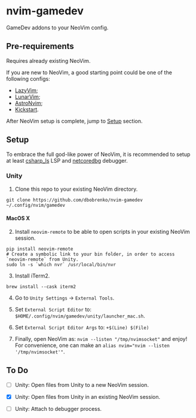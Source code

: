 # nvim-gamedev
GameDev addons to your NeoVim config.

## Pre-requirements

Requires already existing NeoVim.

If you are new to NeoVim, a good starting point could be one of the following configs:
  - [LazyVim](https://github.com/LazyVim/LazyVim);
  - [LunarVim](https://github.com/LunarVim/LunarVim);
  - [AstroNvim](https://github.com/AstroNvim/AstroNvim);
  - [Kickstart](https://github.com/nvim-lua/kickstart.nvim).

After NeoVim setup is complete, jump to [Setup](##setup) section.

## Setup
To embrace the full god-like power of NeoVim, it is recommended to setup 
at least [csharp_ls](https://github.com/razzmatazz/csharp-language-server) LSP 
and [netcoredbg](https://github.com/Samsung/netcoredbg) debugger.

### Unity
1. Clone this repo to your existing NeoVim directory.
```
git clone https://github.com/dbobrenko/nvim-gamedev ~/.config/nvim/gamedev
```

#### MacOS X

2. Install `neovim-remote` to be able to open scripts in your existing NeoVim session.
```shell
pip install neovim-remote
# Create a symbolic link to your bin folder, in order to access `neovim-remote` from Unity.
sudo ln -s `which nvr` /usr/local/bin/nvr
```

3. Install iTerm2.
```shell
brew install --cask iterm2
```

4. Go to `Unity Settings` -> `External Tools`.

5. Set `External Script Editor` to: `$HOME/.config/nvim/gamedev/unity/launcher_mac.sh`.

6. Set `External Script Editor Args` to: `+$(Line) $(File)`

7. Finally, open NeoVim as: `nvim --listen "/tmp/nvimsocket"` and enjoy! 
For convenience, one can make an `alias nvim="nvim --listen '/tmp/nvimsocket'"`.

## To Do
  - [ ] Unity: Open files from Unity to a new NeoVim session.
  - [x] Unity: Open files from Unity in an existing NeoVim session.
  - [ ] Unity: Attach to debugger process.

